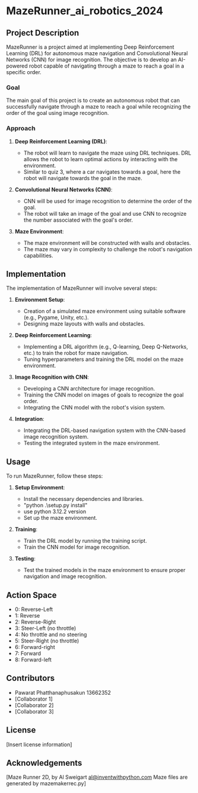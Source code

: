 # MazeRunner_ai_robotics_2024

## Project Description

MazeRunner is a project aimed at implementing Deep Reinforcement Learning (DRL) for autonomous maze navigation and Convolutional Neural Networks (CNN) for image recognition. The objective is to develop an AI-powered robot capable of navigating through a maze to reach a goal in a specific order.

### Goal

The main goal of this project is to create an autonomous robot that can successfully navigate through a maze to reach a goal while recognizing the order of the goal using image recognition.

### Approach

1. **Deep Reinforcement Learning (DRL)**:

   - The robot will learn to navigate the maze using DRL techniques. DRL allows the robot to learn optimal actions by interacting with the environment.
   - Similar to quiz 3, where a car navigates towards a goal, here the robot will navigate towards the goal in the maze.

2. **Convolutional Neural Networks (CNN)**:

   - CNN will be used for image recognition to determine the order of the goal.
   - The robot will take an image of the goal and use CNN to recognize the number associated with the goal's order.

3. **Maze Environment**:
   - The maze environment will be constructed with walls and obstacles.
   - The maze may vary in complexity to challenge the robot's navigation capabilities.

## Implementation

The implementation of MazeRunner will involve several steps:

1. **Environment Setup**:

   - Creation of a simulated maze environment using suitable software (e.g., Pygame, Unity, etc.).
   - Designing maze layouts with walls and obstacles.

2. **Deep Reinforcement Learning**:

   - Implementing a DRL algorithm (e.g., Q-learning, Deep Q-Networks, etc.) to train the robot for maze navigation.
   - Tuning hyperparameters and training the DRL model on the maze environment.

3. **Image Recognition with CNN**:

   - Developing a CNN architecture for image recognition.
   - Training the CNN model on images of goals to recognize the goal order.
   - Integrating the CNN model with the robot's vision system.

4. **Integration**:
   - Integrating the DRL-based navigation system with the CNN-based image recognition system.
   - Testing the integrated system in the maze environment.

## Usage

To run MazeRunner, follow these steps:

1. **Setup Environment**:

   - Install the necessary dependencies and libraries.
   - "python .\setup.py install"
   - use python 3.12.2 version
   - Set up the maze environment.

2. **Training**:

   - Train the DRL model by running the training script.
   - Train the CNN model for image recognition.

3. **Testing**:
   - Test the trained models in the maze environment to ensure proper navigation and image recognition.

## Action Space

- 0: Reverse-Left
- 1: Reverse
- 2: Reverse-Right
- 3: Steer-Left (no throttle)
- 4: No throttle and no steering
- 5: Steer-Right (no throttle)
- 6: Forward-right
- 7: Forward
- 8: Forward-left

## Contributors

- Pawarat Phatthanaphusakun 13662352
- [Collaborator 1]
- [Collaborator 2]
- [Collaborator 3]

## License

[Insert license information]

## Acknowledgements

[Maze Runner 2D, by Al Sweigart al@inventwithpython.com Maze files are generated by mazemakerrec.py]
